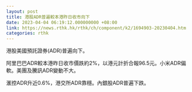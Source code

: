 ```yaml
---
layout: post
title: 港股ADR普遍較本港昨日收市向下
date: 2023-04-04 06:19:12.000000000 +08:00
link: https://news.rthk.hk/rthk/ch/component/k2/1694903-20230404.htm
categories: rthk
---
```


港股美國預託證券(ADR)普遍向下。

阿里巴巴ADR較本港昨日收市價跌約2%，以港元計折合報96.5元。小米ADR偏軟。美團及騰訊ADR變動不大。

滙控ADR升近0.6%，港交所ADR靠穩。內銀股ADR普遍下跌。
